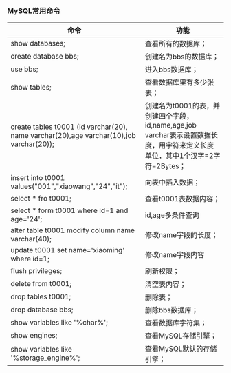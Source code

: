 ### MySQL常用命令

| 命令                                                         | 功能                                                         |
| ------------------------------------------------------------ | ------------------------------------------------------------ |
| show databases;                                              | 查看所有的数据库；                                           |
| create database bbs;                                         | 创建名为bbs的数据库；                                        |
| use bbs;                                                     | 进入bbs数据库；                                              |
| show tables;                                                 | 查看数据库里有多少张表；                                     |
| create tables t0001 (id varchar(20), name varchar(20),age varchar(10),job varchar(20)); | 创建名为t0001的表，并创建四个字段，id,name,age,job varchar表示设置数据长度，用字符来定义长度单位，其中1个汉字=2字符=2Bytes； |
| insert into t0001 values("001","xiaowang","24","it");        | 向表中插入数据；                                             |
| select * fro t0001;                                          | 查看t0001表数据内容；                                        |
| select * form t0001 where id=1 and age='24';                 | id,age多条件查询                                             |
| alter table t0001 modify column name varchar(40);               | 修改name字段的长度；                                         |
| update t0001 set name='xiaoming' where id=1;			| 修改name字段内容 |
| flush privileges;               | 刷新权限；|
| delete from t0001;  | 清空表内容； |
| drop tables t0001; | 删除表；|
| drop database bbs; | 删除bbs数据库； |
| show variables like '%char%'; | 查看数据库字符集； |
| show engines; | 查看MySQL存储引擎； |
| show variables like '%storage_engine%'; | 查看MySQL默认的存储引擎； |


